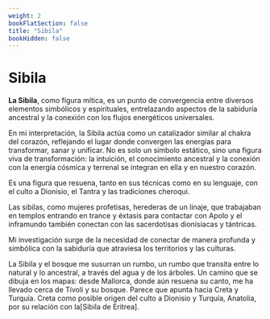 ```yaml
---
weight: 2
bookFlatSection: false
title: "Sibila"
bookHidden: false
---
```


# Sibila

**La Sibila**, como figura mítica, es un punto de convergencia entre diversos elementos simbólicos y espirituales, entrelazando aspectos de la sabiduría ancestral y la conexión con los flujos energéticos universales.

En mi interpretación, la Sibila actúa como un catalizador similar al chakra del corazón, reflejando el lugar donde convergen las energías para transformar, sanar y unificar. No es solo un símbolo estático, sino una figura viva de transformación: la intuición, el conocimiento ancestral y la conexión con la energía cósmica y terrenal se integran en ella y en nuestro corazón.

Es una figura que resuena, tanto en sus técnicas como en su lenguaje, con el culto a Dionisio, el Tantra y las tradiciones cheroqui.

Las sibilas, como mujeres profetisas, herederas de un linaje, que trabajaban en templos entrando en trance y éxtasis para contactar con Apolo y el inframundo también conectan con las sacerdotisas dionisiacas y tántricas.

Mi investigación surge de la necesidad de conectar de manera profunda y simbólica con la sabiduría que atraviesa los territorios y las culturas. 

La Sibila y el bosque me susurran un rumbo, un rumbo que transita entre lo natural y lo ancestral, a través del agua y de los árboles. Un camino que se dibuja en los mapas: desde Mallorca, donde aún resuena su canto, me ha llevado cerca de Tívoli y su bosque. Parece que apunta hacia Creta y Turquía. Creta como posible origen del culto a Dionisio y Turquía, Anatolia, por su relación con la[Sibila de Eritrea].
